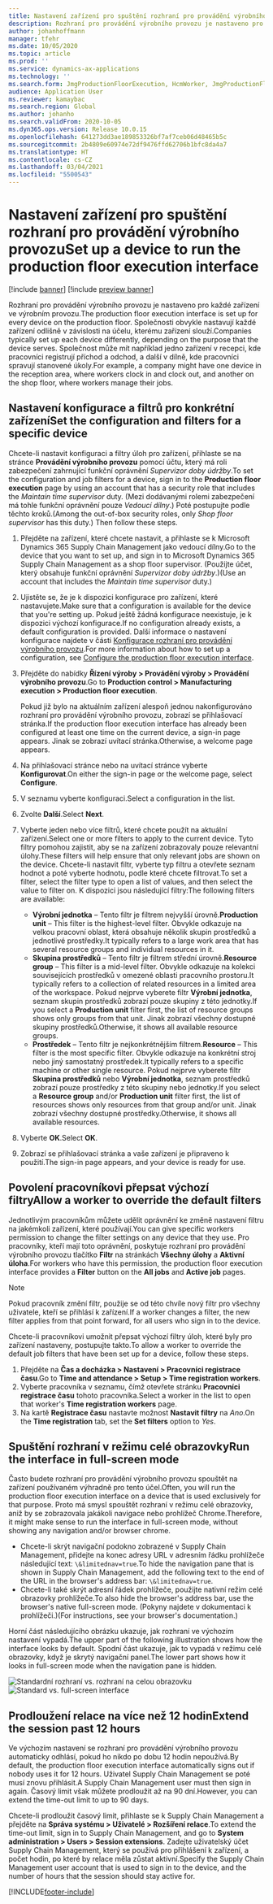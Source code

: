 ```yaml
---
title: Nastavení zařízení pro spuštění rozhraní pro provádění výrobního provozu
description: Rozhraní pro provádění výrobního provozu je nastaveno pro každé zařízení ve výrobním provozu. Společnosti obvykle nastavují každé zařízení odlišně v závislosti na účelu, kterému zařízení slouží. Společnost může mít například jedno zařízení v recepci, kde pracovníci registrují příchod a odchod, a další v dílně, kde pracovníci spravují stanovené úkoly.
author: johanhoffmann
manager: tfehr
ms.date: 10/05/2020
ms.topic: article
ms.prod: ''
ms.service: dynamics-ax-applications
ms.technology: ''
ms.search.form: JmgProductionFloorExecution, HcmWorker, JmgProductionFloorExecutionDeviceConfiguration
audience: Application User
ms.reviewer: kamaybac
ms.search.region: Global
ms.author: johanho
ms.search.validFrom: 2020-10-05
ms.dyn365.ops.version: Release 10.0.15
ms.openlocfilehash: 641273dd3ae189853326bf7af7ceb06d48465b5c
ms.sourcegitcommit: 2b4809e60974e72df9476ffd62706b1bfc8da4a7
ms.translationtype: HT
ms.contentlocale: cs-CZ
ms.lasthandoff: 03/04/2021
ms.locfileid: "5500543"
---
```

# <a name="set-up-a-device-to-run-the-production-floor-execution-interface"></a><span data-ttu-id="e66cd-105">Nastavení zařízení pro spuštění rozhraní pro provádění výrobního provozu</span><span class="sxs-lookup"><span data-stu-id="e66cd-105">Set up a device to run the production floor execution interface</span></span>

[!include [banner](../includes/banner.md)]
[!include [preview banner](../includes/preview-banner.md)]

<span data-ttu-id="e66cd-106">Rozhraní pro provádění výrobního provozu je nastaveno pro každé zařízení ve výrobním provozu.</span><span class="sxs-lookup"><span data-stu-id="e66cd-106">The production floor execution interface is set up for every device on the production floor.</span></span> <span data-ttu-id="e66cd-107">Společnosti obvykle nastavují každé zařízení odlišně v závislosti na účelu, kterému zařízení slouží.</span><span class="sxs-lookup"><span data-stu-id="e66cd-107">Companies typically set up each device differently, depending on the purpose that the device serves.</span></span> <span data-ttu-id="e66cd-108">Společnost může mít například jedno zařízení v recepci, kde pracovníci registrují příchod a odchod, a další v dílně, kde pracovníci spravují stanovené úkoly.</span><span class="sxs-lookup"><span data-stu-id="e66cd-108">For example, a company might have one device in the reception area, where workers clock in and clock out, and another on the shop floor, where workers manage their jobs.</span></span>

## <a name="set-the-configuration-and-filters-for-a-specific-device"></a><span data-ttu-id="e66cd-109">Nastavení konfigurace a filtrů pro konkrétní zařízení</span><span class="sxs-lookup"><span data-stu-id="e66cd-109">Set the configuration and filters for a specific device</span></span>

<span data-ttu-id="e66cd-110">Chcete-li nastavit konfiguraci a filtry úloh pro zařízení, přihlaste se na stránce **Provádění výrobního provozu** pomocí účtu, který má roli zabezpečení zahrnující funkční oprávnění *Supervizor doby údržby*.</span><span class="sxs-lookup"><span data-stu-id="e66cd-110">To set the configuration and job filters for a device, sign in to the **Production floor execution** page by using an account that has a security role that includes the *Maintain time supervisor* duty.</span></span> <span data-ttu-id="e66cd-111">(Mezi dodávanými rolemi zabezpečení má tohle funkční oprávnění pouze *Vedoucí dílny*.) Poté postupujte podle těchto kroků.</span><span class="sxs-lookup"><span data-stu-id="e66cd-111">(Among the out-of-box security roles, only *Shop floor supervisor* has this duty.) Then follow these steps.</span></span>

1. <span data-ttu-id="e66cd-112">Přejděte na zařízení, které chcete nastavit, a přihlaste se k Microsoft Dynamics 365 Supply Chain Management jako vedoucí dílny.</span><span class="sxs-lookup"><span data-stu-id="e66cd-112">Go to the device that you want to set up, and sign in to Microsoft Dynamics 365 Supply Chain Management as a shop floor supervisor.</span></span> <span data-ttu-id="e66cd-113">(Použijte účet, který obsahuje funkční oprávnění *Supervizor doby údržby*.)</span><span class="sxs-lookup"><span data-stu-id="e66cd-113">(Use an account that includes the *Maintain time supervisor* duty.)</span></span>
1. <span data-ttu-id="e66cd-114">Ujistěte se, že je k dispozici konfigurace pro zařízení, které nastavujete.</span><span class="sxs-lookup"><span data-stu-id="e66cd-114">Make sure that a configuration is available for the device that you're setting up.</span></span> <span data-ttu-id="e66cd-115">Pokud ještě žádná konfigurace neexistuje, je k dispozici výchozí konfigurace.</span><span class="sxs-lookup"><span data-stu-id="e66cd-115">If no configuration already exists, a default configuration is provided.</span></span> <span data-ttu-id="e66cd-116">Další informace o nastavení konfigurace najdete v části [Konfigurace rozhraní pro provádění výrobního provozu](production-floor-execution-configure.md).</span><span class="sxs-lookup"><span data-stu-id="e66cd-116">For more information about how to set up a configuration, see [Configure the production floor execution interface](production-floor-execution-configure.md).</span></span>
1. <span data-ttu-id="e66cd-117">Přejděte do nabídky **Řízení výroby \> Provádění výroby \> Provádění výrobního provozu**.</span><span class="sxs-lookup"><span data-stu-id="e66cd-117">Go to **Production control \> Manufacturing execution \> Production floor execution**.</span></span>

    <span data-ttu-id="e66cd-118">Pokud již bylo na aktuálním zařízení alespoň jednou nakonfigurováno rozhraní pro provádění výrobního provozu, zobrazí se přihlašovací stránka.</span><span class="sxs-lookup"><span data-stu-id="e66cd-118">If the production floor execution interface has already been configured at least one time on the current device, a sign-in page appears.</span></span> <span data-ttu-id="e66cd-119">Jinak se zobrazí uvítací stránka.</span><span class="sxs-lookup"><span data-stu-id="e66cd-119">Otherwise, a welcome page appears.</span></span>

1. <span data-ttu-id="e66cd-120">Na přihlašovací stránce nebo na uvítací stránce vyberte **Konfigurovat**.</span><span class="sxs-lookup"><span data-stu-id="e66cd-120">On either the sign-in page or the welcome page, select **Configure**.</span></span>
1. <span data-ttu-id="e66cd-121">V seznamu vyberte konfiguraci.</span><span class="sxs-lookup"><span data-stu-id="e66cd-121">Select a configuration in the list.</span></span>
1. <span data-ttu-id="e66cd-122">Zvolte **Další**.</span><span class="sxs-lookup"><span data-stu-id="e66cd-122">Select **Next**.</span></span>
1. <span data-ttu-id="e66cd-123">Vyberte jeden nebo více filtrů, které chcete použít na aktuální zařízení.</span><span class="sxs-lookup"><span data-stu-id="e66cd-123">Select one or more filters to apply to the current device.</span></span> <span data-ttu-id="e66cd-124">Tyto filtry pomohou zajistit, aby se na zařízení zobrazovaly pouze relevantní úlohy.</span><span class="sxs-lookup"><span data-stu-id="e66cd-124">These filters will help ensure that only relevant jobs are shown on the device.</span></span> <span data-ttu-id="e66cd-125">Chcete-li nastavit filtr, vyberte typ filtru a otevřete seznam hodnot a poté vyberte hodnotu, podle které chcete filtrovat.</span><span class="sxs-lookup"><span data-stu-id="e66cd-125">To set a filter, select the filter type to open a list of values, and then select the value to filter on.</span></span> <span data-ttu-id="e66cd-126">K dispozici jsou následující filtry:</span><span class="sxs-lookup"><span data-stu-id="e66cd-126">The following filters are available:</span></span>

    - <span data-ttu-id="e66cd-127">**Výrobní jednotka** – Tento filtr je filtrem nejvyšší úrovně.</span><span class="sxs-lookup"><span data-stu-id="e66cd-127">**Production unit** – This filter is the highest-level filter.</span></span> <span data-ttu-id="e66cd-128">Obvykle odkazuje na velkou pracovní oblast, která obsahuje několik skupin prostředků a jednotlivé prostředky.</span><span class="sxs-lookup"><span data-stu-id="e66cd-128">It typically refers to a large work area that has several resource groups and individual resources in it.</span></span>
    - <span data-ttu-id="e66cd-129">**Skupina prostředků** – Tento filtr je filtrem střední úrovně.</span><span class="sxs-lookup"><span data-stu-id="e66cd-129">**Resource group** – This filter is a mid-level filter.</span></span> <span data-ttu-id="e66cd-130">Obvykle odkazuje na kolekci souvisejících prostředků v omezené oblasti pracovního prostoru.</span><span class="sxs-lookup"><span data-stu-id="e66cd-130">It typically refers to a collection of related resources in a limited area of the workspace.</span></span> <span data-ttu-id="e66cd-131">Pokud nejprve vyberete filtr **Výrobní jednotka**, seznam skupin prostředků zobrazí pouze skupiny z této jednotky.</span><span class="sxs-lookup"><span data-stu-id="e66cd-131">If you select a **Production unit** filter first, the list of resource groups shows only groups from that unit.</span></span> <span data-ttu-id="e66cd-132">Jinak zobrazí všechny dostupné skupiny prostředků.</span><span class="sxs-lookup"><span data-stu-id="e66cd-132">Otherwise, it shows all available resource groups.</span></span>
    - <span data-ttu-id="e66cd-133">**Prostředek** – Tento filtr je nejkonkrétnějším filtrem.</span><span class="sxs-lookup"><span data-stu-id="e66cd-133">**Resource** – This filter is the most specific filter.</span></span> <span data-ttu-id="e66cd-134">Obvykle odkazuje na konkrétní stroj nebo jiný samostatný prostředek.</span><span class="sxs-lookup"><span data-stu-id="e66cd-134">It typically refers to a specific machine or other single resource.</span></span> <span data-ttu-id="e66cd-135">Pokud nejprve vyberete filtr **Skupina prostředků** nebo **Výrobní jednotka**, seznam prostředků zobrazí pouze prostředky z této skupiny nebo jednotky.</span><span class="sxs-lookup"><span data-stu-id="e66cd-135">If you select a **Resource group** and/or **Production unit** filter first, the list of resources shows only resources from that group and/or unit.</span></span> <span data-ttu-id="e66cd-136">Jinak zobrazí všechny dostupné prostředky.</span><span class="sxs-lookup"><span data-stu-id="e66cd-136">Otherwise, it shows all available resources.</span></span>

1. <span data-ttu-id="e66cd-137">Vyberte **OK**.</span><span class="sxs-lookup"><span data-stu-id="e66cd-137">Select **OK**.</span></span>
1. <span data-ttu-id="e66cd-138">Zobrazí se přihlašovací stránka a vaše zařízení je připraveno k použití.</span><span class="sxs-lookup"><span data-stu-id="e66cd-138">The sign-in page appears, and your device is ready for use.</span></span>

## <a name="allow-a-worker-to-override-the-default-filters"></a><span data-ttu-id="e66cd-139">Povolení pracovníkovi přepsat výchozí filtry</span><span class="sxs-lookup"><span data-stu-id="e66cd-139">Allow a worker to override the default filters</span></span>

<span data-ttu-id="e66cd-140">Jednotlivým pracovníkům můžete udělit oprávnění ke změně nastavení filtru na jakémkoli zařízení, které používají.</span><span class="sxs-lookup"><span data-stu-id="e66cd-140">You can give specific workers permission to change the filter settings on any device that they use.</span></span> <span data-ttu-id="e66cd-141">Pro pracovníky, kteří mají toto oprávnění, poskytuje rozhraní pro provádění výrobního provozu tlačítko **Filtr** na stránkách **Všechny úlohy** a **Aktivní úloha**.</span><span class="sxs-lookup"><span data-stu-id="e66cd-141">For workers who have this permission, the production floor execution interface provides a **Filter** button on the **All jobs** and **Active job** pages.</span></span>

> [!NOTE]
> <span data-ttu-id="e66cd-142">Pokud pracovník změní filtr, použije se od této chvíle nový filtr pro všechny uživatele, kteří se přihlásí k zařízení.</span><span class="sxs-lookup"><span data-stu-id="e66cd-142">If a worker changes a filter, the new filter applies from that point forward, for all users who sign in to the device.</span></span>

<span data-ttu-id="e66cd-143">Chcete-li pracovníkovi umožnit přepsat výchozí filtry úloh, které byly pro zařízení nastaveny, postupujte takto.</span><span class="sxs-lookup"><span data-stu-id="e66cd-143">To allow a worker to override the default job filters that have been set up for a device, follow these steps.</span></span>

1. <span data-ttu-id="e66cd-144">Přejděte na **Čas a docházka \> Nastavení \> Pracovníci registrace času**.</span><span class="sxs-lookup"><span data-stu-id="e66cd-144">Go to **Time and attendance \> Setup \> Time registration workers**.</span></span>
1. <span data-ttu-id="e66cd-145">Vyberte pracovníka v seznamu, čímž otevřete stránku **Pracovníci registrace času** tohoto pracovníka.</span><span class="sxs-lookup"><span data-stu-id="e66cd-145">Select a worker in the list to open that worker's **Time registration workers** page.</span></span>
1. <span data-ttu-id="e66cd-146">Na kartě **Registrace času** nastavte možnost **Nastavit filtry** na *Ano*.</span><span class="sxs-lookup"><span data-stu-id="e66cd-146">On the **Time registration** tab, set the **Set filters** option to *Yes*.</span></span>

## <a name="run-the-interface-in-full-screen-mode"></a><span data-ttu-id="e66cd-147">Spuštění rozhraní v režimu celé obrazovky</span><span class="sxs-lookup"><span data-stu-id="e66cd-147">Run the interface in full-screen mode</span></span>

<span data-ttu-id="e66cd-148">Často budete rozhraní pro provádění výrobního provozu spouštět na zařízení používaném výhradně pro tento účel.</span><span class="sxs-lookup"><span data-stu-id="e66cd-148">Often, you will run the production floor execution interface on a device that is used exclusively for that purpose.</span></span> <span data-ttu-id="e66cd-149">Proto má smysl spouštět rozhraní v režimu celé obrazovky, aniž by se zobrazovala jakákoli navigace nebo prohlížeč Chrome.</span><span class="sxs-lookup"><span data-stu-id="e66cd-149">Therefore, it might make sense to run the interface in full-screen mode, without showing any navigation and/or browser chrome.</span></span>

- <span data-ttu-id="e66cd-150">Chcete-li skrýt navigační podokno zobrazené v Supply Chain Management, přidejte na konec adresy URL v adresním řádku prohlížeče následující text: `\&limitednav=true`.</span><span class="sxs-lookup"><span data-stu-id="e66cd-150">To hide the navigation pane that is shown in Supply Chain Management, add the following text to the end of the URL in the browser's address bar: `\&limitednav=true`.</span></span>
- <span data-ttu-id="e66cd-151">Chcete-li také skrýt adresní řádek prohlížeče, použijte nativní režim celé obrazovky prohlížeče.</span><span class="sxs-lookup"><span data-stu-id="e66cd-151">To also hide the browser's address bar, use the browser's native full-screen mode.</span></span> <span data-ttu-id="e66cd-152">(Pokyny najdete v dokumentaci k prohlížeči.)</span><span class="sxs-lookup"><span data-stu-id="e66cd-152">(For instructions, see your browser's documentation.)</span></span>

<span data-ttu-id="e66cd-153">Horní část následujícího obrázku ukazuje, jak rozhraní ve výchozím nastavení vypadá.</span><span class="sxs-lookup"><span data-stu-id="e66cd-153">The upper part of the following illustration shows how the interface looks by default.</span></span> <span data-ttu-id="e66cd-154">Spodní část ukazuje, jak to vypadá v režimu celé obrazovky, když je skrytý navigační panel.</span><span class="sxs-lookup"><span data-stu-id="e66cd-154">The lower part shows how it looks in full-screen mode when the navigation pane is hidden.</span></span>

<span data-ttu-id="e66cd-155">![Standardní rozhraní vs. rozhraní na celou obrazovku](media/pfei-full-screen.png "Standardní rozhraní vs. rozhraní na celou obrazovku")</span><span class="sxs-lookup"><span data-stu-id="e66cd-155">![Standard vs. full-screen interface](media/pfei-full-screen.png "Standard vs. full-screen interface")</span></span>

## <a name="extend-the-session-past-12-hours"></a><span data-ttu-id="e66cd-156">Prodloužení relace na více než 12 hodin</span><span class="sxs-lookup"><span data-stu-id="e66cd-156">Extend the session past 12 hours</span></span>

<span data-ttu-id="e66cd-157">Ve výchozím nastavení se rozhraní pro provádění výrobního provozu automaticky odhlásí, pokud ho nikdo po dobu 12 hodin nepoužívá.</span><span class="sxs-lookup"><span data-stu-id="e66cd-157">By default, the production floor execution interface automatically signs out if nobody uses it for 12 hours.</span></span> <span data-ttu-id="e66cd-158">Uživatel Supply Chain Management se poté musí znovu přihlásit.</span><span class="sxs-lookup"><span data-stu-id="e66cd-158">A Supply Chain Management user must then sign in again.</span></span> <span data-ttu-id="e66cd-159">Časový limit však můžete prodloužit až na 90 dní.</span><span class="sxs-lookup"><span data-stu-id="e66cd-159">However, you can extend the time-out limit to up to 90 days.</span></span>

<span data-ttu-id="e66cd-160">Chcete-li prodloužit časový limit, přihlaste se k Supply Chain Management a přejděte na **Správa systému \> Uživatelé \> Rozšíření relace**.</span><span class="sxs-lookup"><span data-stu-id="e66cd-160">To extend the time-out limit, sign in to Supply Chain Management, and go to **System administration \> Users \> Session extensions**.</span></span> <span data-ttu-id="e66cd-161">Zadejte uživatelský účet Supply Chain Management, který se používá pro přihlášení k zařízení, a počet hodin, po které by relace měla zůstat aktivní.</span><span class="sxs-lookup"><span data-stu-id="e66cd-161">Specify the Supply Chain Management user account that is used to sign in to the device, and the number of hours that the session should stay active for.</span></span>


[!INCLUDE[footer-include](../../includes/footer-banner.md)]